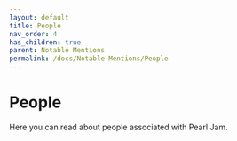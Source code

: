 ```yaml
---
layout: default
title: People
nav_order: 4
has_children: true
parent: Notable Mentions
permalink: /docs/Notable-Mentions/People
---
```


# People

Here you can read about people associated with Pearl Jam.